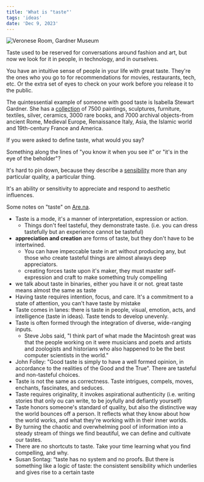 ```yaml
---
title: 'What is "taste"'
tags: 'ideas'
date: 'Dec 9, 2023'
---
```


![Veronese Room, Gardner Museum](/images/veronese.jpeg)

Taste used to be reserved for conversations around fashion and art, but now we look for it in people, in technology, and in ourselves.

You have an intuitive sense of people in your life with great taste. They're the ones who you go to for recommendations for movies, restaurants, tech, etc. Or the extra set of eyes to check on your work before you release it to the public.

The quintessential example of someone with good taste is Isabella Stewart Gardner. She has a [collection](https://www.gardnermuseum.org/experience/collection) of 7500 paintings, sculptures, furniture, textiles, silver, ceramics, 3000 rare books, and 7000 archival objects-from ancient Rome, Medieval Europe, Renaissance Italy, Asia, the Islamic world and 19th-century France and America.

If you were asked to define taste, what would you say?

Something along the lines of "you know it when you see it" or "it's in the eye of the beholder"?

It's hard to pin down, because they describe a [sensibility](https://newcriterion.com/issues/1998/2/the-new-sensibility) more than any particular quality, a particular thing.

It's an ability or sensitivity to appreciate and respond to aesthetic influences.

Some notes on "taste" on [Are.na](https://www.are.na/blog/notes-on-taste).

- Taste is a mode, it's a manner of interpretation, expression or action.
  - Things don't feel tasteful, they demonstrate taste. (i.e. you can dress tastefully but an experience cannot be tasteful)
- **appreciation and creation** are forms of taste, but they don't have to be intertwined.
  - You can have impeccable taste in art without producing any, but those who create tasteful things are almost always deep appreciators.
  - creating forces taste upon it's maker, they must master self-expression and craft to make something truly compelling
- we talk about taste in binaries, either you have it or not. great taste means almost the same as taste
- Having taste requires intention, focus, and care. It's a commitment to a state of attention, you can't have taste by mistake
- Taste comes in lanes: there is taste in people, visual, emotion, acts, and intelligence (taste in ideas). Taste tends to develop unevenly.
- Taste is often formed through the integration of diverse, wide-ranging inputs.
  - Steve Jobs said, "I think part of what made the Macintosh great was that the people working on it were musicians and poets and artists and zoologists and historians who also happened to be the best computer scientists in the world."
- John Folley: "Good taste is simply to have a well formed opinion, in accordance to the realities of the Good and the True". There are tasteful and non-tasteful choices.
- Taste is not the same as correctness. Taste intrigues, compels, moves, enchants, fascinates, and seduces.
- Taste requires originality, it invokes aspirational authenticity (i.e. writing stories that only ou can write, to be joyfully and defiantly yourself)
- Taste honors someone's standard of quality, but also the distinctive way the world bounces off a person. It reflects what they know about how the world works, and what they're working with in their inner worlds.
- By turning the chaotic and overwhelming pool of information into a steady stream of things we find beautiful, we can define and cultivate our tastes.
- There are no shortcuts to taste. Take your time learning what you find compelling, and why.
- Susan Sontag: “taste has no system and no proofs. But there is something like a logic of taste: the consistent sensibility which underlies and gives rise to a certain taste
